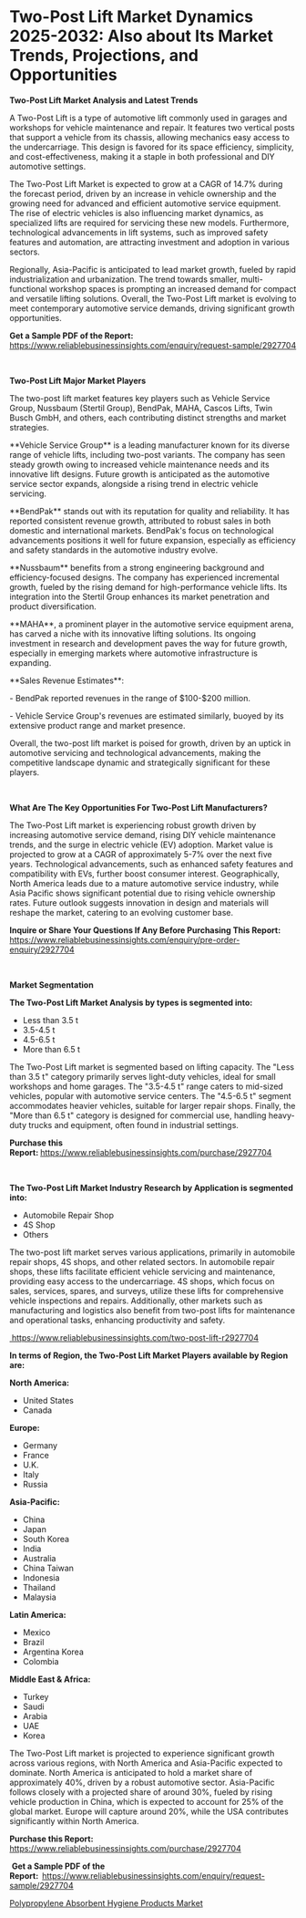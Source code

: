 <p><h1>Two-Post Lift Market Dynamics 2025-2032: Also about Its Market Trends, Projections, and Opportunities</h1></p><p><strong>Two-Post Lift Market Analysis and Latest Trends</strong></p>
<p><p>A Two-Post Lift is a type of automotive lift commonly used in garages and workshops for vehicle maintenance and repair. It features two vertical posts that support a vehicle from its chassis, allowing mechanics easy access to the undercarriage. This design is favored for its space efficiency, simplicity, and cost-effectiveness, making it a staple in both professional and DIY automotive settings.</p><p>The Two-Post Lift Market is expected to grow at a CAGR of 14.7% during the forecast period, driven by an increase in vehicle ownership and the growing need for advanced and efficient automotive service equipment. The rise of electric vehicles is also influencing market dynamics, as specialized lifts are required for servicing these new models. Furthermore, technological advancements in lift systems, such as improved safety features and automation, are attracting investment and adoption in various sectors. </p><p>Regionally, Asia-Pacific is anticipated to lead market growth, fueled by rapid industrialization and urbanization. The trend towards smaller, multi-functional workshop spaces is prompting an increased demand for compact and versatile lifting solutions. Overall, the Two-Post Lift market is evolving to meet contemporary automotive service demands, driving significant growth opportunities.</p></p>
<p><strong>Get a Sample PDF of the Report:&nbsp;</strong> <a href="https://www.reliablebusinessinsights.com/enquiry/request-sample/2927704?utm_campaign=2774&utm_medium=2&utm_source=Github&utm_content=ia&utm_term=12032025&utm_id=two-post-lift">https://www.reliablebusinessinsights.com/enquiry/request-sample/2927704</a></p>
<p>&nbsp;</p>
<p><strong>Two-Post Lift Major Market Players</strong></p>
<p><p>The two-post lift market features key players such as Vehicle Service Group, Nussbaum (Stertil Group), BendPak, MAHA, Cascos Lifts, Twin Busch GmbH, and others, each contributing distinct strengths and market strategies.</p><p>**Vehicle Service Group** is a leading manufacturer known for its diverse range of vehicle lifts, including two-post variants. The company has seen steady growth owing to increased vehicle maintenance needs and its innovative lift designs. Future growth is anticipated as the automotive service sector expands, alongside a rising trend in electric vehicle servicing.</p><p>**BendPak** stands out with its reputation for quality and reliability. It has reported consistent revenue growth, attributed to robust sales in both domestic and international markets. BendPak's focus on technological advancements positions it well for future expansion, especially as efficiency and safety standards in the automotive industry evolve.</p><p>**Nussbaum** benefits from a strong engineering background and efficiency-focused designs. The company has experienced incremental growth, fueled by the rising demand for high-performance vehicle lifts. Its integration into the Stertil Group enhances its market penetration and product diversification.</p><p>**MAHA**, a prominent player in the automotive service equipment arena, has carved a niche with its innovative lifting solutions. Its ongoing investment in research and development paves the way for future growth, especially in emerging markets where automotive infrastructure is expanding.</p><p>**Sales Revenue Estimates**:</p><p>- BendPak reported revenues in the range of $100-$200 million.</p><p>- Vehicle Service Group's revenues are estimated similarly, buoyed by its extensive product range and market presence.</p><p>Overall, the two-post lift market is poised for growth, driven by an uptick in automotive servicing and technological advancements, making the competitive landscape dynamic and strategically significant for these players.</p></p>
<p>&nbsp;</p>
<p><strong>What Are The Key Opportunities For Two-Post Lift Manufacturers?</strong></p>
<p><p>The Two-Post Lift market is experiencing robust growth driven by increasing automotive service demand, rising DIY vehicle maintenance trends, and the surge in electric vehicle (EV) adoption. Market value is projected to grow at a CAGR of approximately 5-7% over the next five years. Technological advancements, such as enhanced safety features and compatibility with EVs, further boost consumer interest. Geographically, North America leads due to a mature automotive service industry, while Asia Pacific shows significant potential due to rising vehicle ownership rates. Future outlook suggests innovation in design and materials will reshape the market, catering to an evolving customer base.</p></p>
<p><strong>Inquire or Share Your Questions If Any Before Purchasing This Report:</strong> <a href="https://www.reliablebusinessinsights.com/enquiry/pre-order-enquiry/2927704?utm_campaign=2774&utm_medium=2&utm_source=Github&utm_content=ia&utm_term=12032025&utm_id=two-post-lift">https://www.reliablebusinessinsights.com/enquiry/pre-order-enquiry/2927704</a></p>
<p>&nbsp;</p>
<p><strong>Market Segmentation</strong></p>
<p><strong>The Two-Post Lift Market Analysis by types is segmented into:</strong></p>
<p><ul><li>Less than 3.5 t</li><li>3.5-4.5 t</li><li>4.5-6.5 t</li><li>More than 6.5 t</li></ul></p>
<p><p>The Two-Post Lift market is segmented based on lifting capacity. The "Less than 3.5 t" category primarily serves light-duty vehicles, ideal for small workshops and home garages. The "3.5-4.5 t" range caters to mid-sized vehicles, popular with automotive service centers. The "4.5-6.5 t" segment accommodates heavier vehicles, suitable for larger repair shops. Finally, the "More than 6.5 t" category is designed for commercial use, handling heavy-duty trucks and equipment, often found in industrial settings.</p></p>
<p><strong>Purchase this Report:&nbsp;</strong><a href="https://www.reliablebusinessinsights.com/purchase/2927704?utm_campaign=2774&utm_medium=2&utm_source=Github&utm_content=ia&utm_term=12032025&utm_id=two-post-lift">https://www.reliablebusinessinsights.com/purchase/2927704</a></p>
<p>&nbsp;</p>
<p><strong>The Two-Post Lift Market Industry Research by Application is segmented into:</strong></p>
<p><ul><li>Automobile Repair Shop</li><li>4S Shop</li><li>Others</li></ul></p>
<p><p>The two-post lift market serves various applications, primarily in automobile repair shops, 4S shops, and other related sectors. In automobile repair shops, these lifts facilitate efficient vehicle servicing and maintenance, providing easy access to the undercarriage. 4S shops, which focus on sales, services, spares, and surveys, utilize these lifts for comprehensive vehicle inspections and repairs. Additionally, other markets such as manufacturing and logistics also benefit from two-post lifts for maintenance and operational tasks, enhancing productivity and safety.</p></p>
<p><a href="https://www.reliablebusinessinsights.com/two-post-lift-r2927704?utm_campaign=2774&utm_medium=2&utm_source=Github&utm_content=ia&utm_term=12032025&utm_id=two-post-lift">&nbsp;https://www.reliablebusinessinsights.com/two-post-lift-r2927704</a></p>
<p><strong>In terms of Region, the Two-Post Lift Market Players available by Region are:</strong></p>
<p>
    <p> <strong> North America: </strong>
        <ul>
            <li>United States</li>
            <li>Canada</li>
        </ul>
        </p> 
    <p> <strong> Europe: </strong>
        <ul>
            <li>Germany</li>
            <li>France</li>
            <li>U.K.</li>
            <li>Italy</li>
            <li>Russia</li>
        </ul>
        </p> 
    <p> <strong> Asia-Pacific: </strong>
        <ul>
            <li>China</li>
            <li>Japan</li>
            <li>South Korea</li>
            <li>India</li>
            <li>Australia</li>
            <li>China Taiwan</li>
            <li>Indonesia</li>
            <li>Thailand</li>
            <li>Malaysia</li>
        </ul>
        </p> 
    <p> <strong> Latin America: </strong>
        <ul>
            <li>Mexico</li>
            <li>Brazil</li>
            <li>Argentina Korea</li>
            <li>Colombia</li>
        </ul>
        </p> 
    <p> <strong> Middle East & Africa: </strong>
        <ul>
            <li>Turkey</li>
            <li>Saudi</li>
            <li>Arabia</li>
            <li>UAE</li>
            <li>Korea</li>
        </ul>
    </p>
    </p>
<p><p>The Two-Post Lift market is projected to experience significant growth across various regions, with North America and Asia-Pacific expected to dominate. North America is anticipated to hold a market share of approximately 40%, driven by a robust automotive sector. Asia-Pacific follows closely with a projected share of around 30%, fueled by rising vehicle production in China, which is expected to account for 25% of the global market. Europe will capture around 20%, while the USA contributes significantly within North America.</p></p>
<p><strong>Purchase this Report: </strong><a href="https://www.reliablebusinessinsights.com/purchase/2927704?utm_campaign=2774&utm_medium=2&utm_source=Github&utm_content=ia&utm_term=12032025&utm_id=two-post-lift">https://www.reliablebusinessinsights.com/purchase/2927704</a></p>
<p>&nbsp;<strong>Get a Sample PDF of the Report:&nbsp;&nbsp;</strong><a href="https://www.reliablebusinessinsights.com/enquiry/request-sample/2927704?utm_campaign=2774&utm_medium=2&utm_source=Github&utm_content=ia&utm_term=12032025&utm_id=two-post-lift">https://www.reliablebusinessinsights.com/enquiry/request-sample/2927704</a></p>
<p><strong></strong></p>
<p><p><a href="https://github.com/abedlagagica4/Market-Research-Report-List-1/blob/main/polypropylene-absorbent-hygiene-products-market.md?utm_campaign=2774&utm_medium=2&utm_source=Github&utm_content=ia&utm_term=12032025&utm_id=two-post-lift">Polypropylene Absorbent Hygiene Products Market</a></p></p>